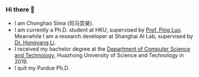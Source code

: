 ### Hi there 👋

-  I am Chonghao Sima (司马崇昊).
-  I am currently a Ph.D. student at HKU, supervised by [Prof. Ping Luo](http://luoping.me/). Meanwhile I am a research developer at Shanghai AI Lab, supervised by [Dr. Hongyang Li](https://scholar.google.com.hk/citations?user=Hfrih1EAAAAJ&hl=en). 
-  I received my bachelor degree at the [Department of Computer Science and Technology](http://www.cs.hust.edu.cn/), Huazhong University of Science and Technology in 2019.
-  I quit my Purdue Ph.D.

<!--
**ChonghaoSima/ChonghaoSima** is a ✨ _special_ ✨ repository because its `README.md` (this file) appears on your GitHub profile.

Here are some ideas to get you started:

- 🔭 I’m currently working on ...
- 🌱 I’m currently learning ...
- 👯 I’m looking to collaborate on ...
- 🤔 I’m looking for help with ...
- 💬 Ask me about ...
- 📫 How to reach me: ...
- 😄 Pronouns: ...
- ⚡ Fun fact: ...
-->
